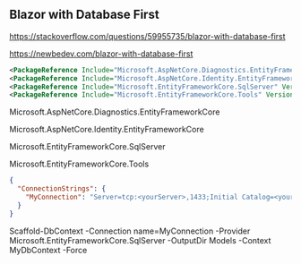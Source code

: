 ## Blazor with Database First

<https://stackoverflow.com/questions/59955735/blazor-with-database-first>

<https://newbedev.com/blazor-with-database-first>

```xml
<PackageReference Include="Microsoft.AspNetCore.Diagnostics.EntityFrameworkCore" Version="3.1.1" />
<PackageReference Include="Microsoft.AspNetCore.Identity.EntityFrameworkCore" Version="3.1.1" />
<PackageReference Include="Microsoft.EntityFrameworkCore.SqlServer" Version="3.1.1" />
<PackageReference Include="Microsoft.EntityFrameworkCore.Tools" Version="3.1.1">
```
Microsoft.AspNetCore.Diagnostics.EntityFrameworkCore

Microsoft.AspNetCore.Identity.EntityFrameworkCore

Microsoft.EntityFrameworkCore.SqlServer

Microsoft.EntityFrameworkCore.Tools


```json
{
  "ConnectionStrings": {
    "MyConnection": "Server=tcp:<yourServer>,1433;Initial Catalog=<yourDatabase>;Persist Security Info=False;User ID=<yourDatabaseUserName>;Password=<yourDatabaseUserPassword>;MultipleActiveResultSets=False;Encrypt=True;TrustServerCertificate=True;Connection Timeout=30;"
  }
}
```

Scaffold-DbContext -Connection name=MyConnection -Provider Microsoft.EntityFrameworkCore.SqlServer -OutputDir Models -Context MyDbContext -Force
